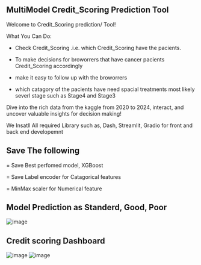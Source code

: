 ## MultiModel Credit_Scoring Prediction Tool

Welcome to Credit_Scoring prediction/ Tool!

What You Can Do:

* Check Credit_Scoring .i.e. which Credit_Scoring have the pacients.

* To make decisions for broworrers that have cancer pacients Credit_Scoring accordingly

* make it easy to follow up with the broworrers

* which catagory of the pacients have need spacial treatments most likely severl stage such as Stage4 and Stage3

Dive into the rich data from the kaggle from 2020 to 2024, interact, and uncover valuable insights for decision making!

We Insatll All required Library such as, Dash, Streamlit, Gradio for front and back end developemnt 
## Save The following

= Save Best perfomed model, XGBoost

= Save Label encoder for Catagorical features 

= MinMax scaler for Numerical feature 
## Model Prediction as Standerd, Good, Poor
![image](https://github.com/user-attachments/assets/ab28e636-c88c-4614-897d-e2fc2e1fa856)

## Credit scoring Dashboard
![image](https://github.com/user-attachments/assets/df780d44-2f80-4ac5-a5b2-13678c26f4ce)
![image](https://github.com/user-attachments/assets/03f882c7-0651-4a8b-9fad-43d921c99db8)


